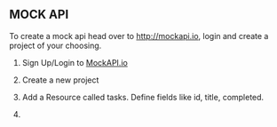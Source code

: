 ## MOCK API

To create a mock api head over to http://mockapi.io, login and create a project of your choosing.

1. Sign Up/Login to [MockAPI.io](https://mockapi.io)

2. Create a new project

3. Add a Resource called tasks. Define fields like id, title, completed.

4. 